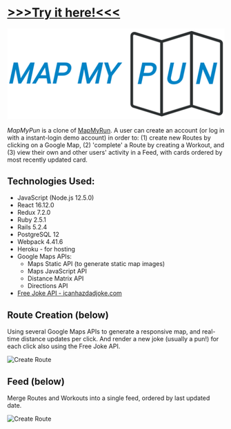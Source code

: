 # [>>>Try it here!<<<](https://mapmypun.herokuapp.com/#/)

![](app/assets/images/mapmypun_white_background.png)

*MapMyPun* is a clone of [MapMyRun](www.mapmyrun.com).  A user can create an account (or log in with a instant-login demo account) in order to: (1) create new Routes by clicking on a Google Map, (2) 'complete' a Route by creating a Workout, and (3) view their own and other users' activity in a Feed, with cards ordered by most recently updated card.


## Technologies Used:
* JavaScript (Node.js 12.5.0) 
* React 16.12.0 
* Redux 7.2.0
* Ruby 2.5.1
* Rails 5.2.4
* PostgreSQL 12
* Webpack 4.41.6
* Heroku - for hosting
* Google Maps APIs:
    * Maps Static API (to generate static map images)
    * Maps JavaScript API
    * Distance Matrix API
    * Directions API
* [Free Joke API - icanhazdadjoke.com](https://icanhazdadjoke.com/)


## Route Creation (below)
Using several Google Maps APIs to generate a responsive map, and real-time distance updates per click.  And render a new joke (usually a pun!) for each click also using the Free Joke API.

![Create Route](app/assets/gifs/create_route_2020-02-21_11-07-23_2020-02-21_11_14_20.gif)



## Feed (below)
Merge Routes and Workouts into a single feed, ordered by last updated date.

![Create Route](app/assets/gifs/feed.gif.gifcask.2020-02-21_11_05_13.gif)
